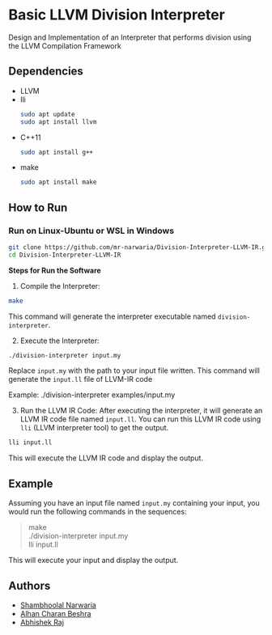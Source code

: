 # Basic LLVM Division Interpreter

Design and Implementation of an Interpreter that performs division using the LLVM Compilation Framework

## Dependencies

- LLVM
- lli
  ```bash
  sudo apt update
  sudo apt install llvm
  ```
- C++11
  ```bash
  sudo apt install g++
  ```
- make
  ```bash
  sudo apt install make
  ```

## How to Run

### Run on Linux-Ubuntu or WSL in Windows
```bash
git clone https://github.com/mr-narwaria/Division-Interpreter-LLVM-IR.git
cd Division-Interpreter-LLVM-IR
```

**Steps for Run the Software**
1. Compile the Interpreter:
```bash
make
```
This command will generate the interpreter executable named `division-interpreter`.

2. Execute the Interpreter:
```bash
./division-interpreter input.my
```
Replace `input.my` with the path to your input file written. This command will generate the `input.ll` file of LLVM-IR code

Example:
./division-interpreter examples/input.my


3. Run the LLVM IR Code:
After executing the interpreter, it will generate an LLVM IR code file named `input.ll`. You can run this LLVM IR code using `lli` (LLVM interpreter tool) to get the output.
```bash
lli input.ll
```
This will execute the LLVM IR code and display the output.

## Example

Assuming you have an input file named `input.my` containing your input, you would run the following commands in the sequences: <br>
>make <br>
>./division-interpreter input.my <br>
>lli input.ll


This will execute your input and display the output.

## Authors

- [Shambhoolal Narwaria](https://github.com/mr-narwaria)
- [Alhan Charan Beshra](https://github.com/ezio2605)
- [Abhishek Raj](https://github.com/Abhi9708bittu)
